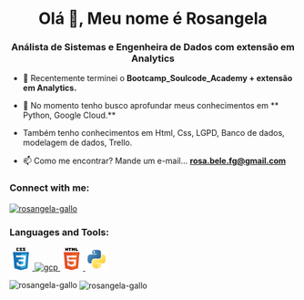 <h1 align="center">Olá 👋, Meu nome é Rosangela</h1>
<h3 align="center"> Análista de Sistemas  e Engenheira de Dados com extensão em Analytics</h3>

- 🔭 Recentemente terminei o **Bootcamp_Soulcode_Academy + extensão em Analytics.**

- 🌱 No momento tenho busco aprofundar meus conhecimentos em  ** Python, Google Cloud.**

- Também tenho conhecimentos em Html, Css, LGPD, Banco de dados, modelagem de dados, Trello.

- 📫 Como me encontrar? Mande um e-mail... **rosa.bele.fg@gmail.com**

<h3 align="left">Connect with me:</h3>
<p align="left">
<a href="https://linkedin.com/in/rosangela-gallo" target="blank"><img align="center" src="https://raw.githubusercontent.com/rahuldkjain/github-profile-readme-generator/master/src/images/icons/Social/linked-in-alt.svg" alt="rosangela-gallo" height="30" width="40" /></a>
</p>

<h3 align="left">Languages and Tools:</h3>
<p align="left"> <a href="https://www.w3schools.com/css/" target="_blank"> <img src="https://raw.githubusercontent.com/devicons/devicon/master/icons/css3/css3-original-wordmark.svg" alt="css3" width="40" height="40"/> </a> <a href="https://cloud.google.com" target="_blank"> <img src="https://www.vectorlogo.zone/logos/google_cloud/google_cloud-icon.svg" alt="gcp" width="40" height="40"/> </a> <a href="https://www.w3.org/html/" target="_blank"> <img src="https://raw.githubusercontent.com/devicons/devicon/master/icons/html5/html5-original-wordmark.svg" alt="html5" width="40" height="40"/> </a> <a href="https://www.python.org" target="_blank"> <img src="https://raw.githubusercontent.com/devicons/devicon/master/icons/python/python-original.svg" alt="python" width="40" height="40"/> </a> </p>

<p><img align="left" src="https://github-readme-stats.vercel.app/api/top-langs?username=rosangela-gallo&show_icons=true&locale=en&layout=compact" alt="rosangela-gallo" /></p>

<p>&nbsp;<img align="center" src="https://github-readme-stats.vercel.app/api?username=rosangela-gallo&show_icons=true&locale=en" alt="rosangela-gallo" /></p>




<!--
**Rosangela-Gallo/Rosangela-Gallo** is a ✨ _special_ ✨ repository because its `README.md` (this file) appears on your GitHub profile.

Here are some ideas to get you started:

- 🔭 I’m currently working on ...
- 🌱 I’m currently learning ...
- 👯 I’m looking to collaborate on ...
- 🤔 I’m looking for help with ...
- 💬 Ask me about ...
- 📫 How to reach me: ...
- 😄 Pronouns: ...
- ⚡ Fun fact: ...
-->
